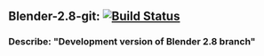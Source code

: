 ## Blender-2.8-git: [![Build Status](https://travis-ci.org/bartoszek/AUR-blender-2.8-git.svg?branch=master)](https://travis-ci.org/bartoszek/AUR-blender-2.8-git)
### Describe: "Development version of Blender 2.8 branch"
